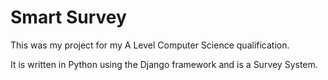 # Smart Survey

This was my project for my A Level Computer Science qualification.

It is written in Python using the Django framework and is a Survey System.
